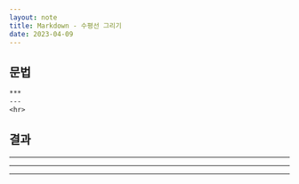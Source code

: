```yaml
---
layout: note
title: Markdown - 수평선 그리기
date: 2023-04-09
---
```





## 문법

```txt
***
---
<hr>
```


## 결과

***
---
<hr>
